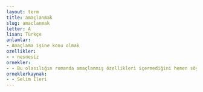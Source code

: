 ```yaml
---
layout: term
title: amaçlanmak
slug: amaclanmak
letter: A
lisan: Türkçe
anlamlar:
- Amaçlama işine konu olmak
ozellikler:
- - nesnesiz
ornekler:
- - Bu olasılığın romanda amaçlanmış özellikleri içermediğini hemen söyleyebilirim.
orneklerkaynak:
- - Selim İleri
---
```

